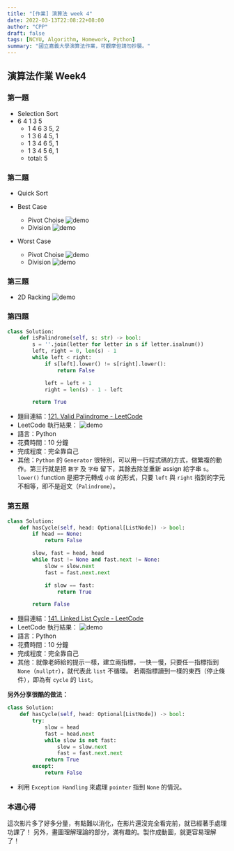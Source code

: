 ```yaml
---
title: "[作業] 演算法 week 4"
date: 2022-03-13T22:08:22+08:00
author: "CPP"
draft: false
tags: [NCYU, Algorithm, Homework, Python]
summary: "國立嘉義大學演算法作業，可觀摩但請勿抄襲。"
---
```


## 演算法作業 Week4

### 第一題
* Selection Sort
* 6 4 1 3 5
    - 1 4 6 3 5, 2
    - 1 3 6 4 5, 1
    - 1 3 4 6 5, 1
    - 1 3 4 5 6, 1
    - total: 5

### 第二題
* Quick Sort
* Best Case
    * Pivot Choise
    ![demo](/images/quick_sort_best_case.png)
    * Division
    ![demo](/images/quick_sort_best_case_process.png)

* Worst Case
    * Pivot Choise
    ![demo](/images/quick_sort_worst_case2.png)
    * Division
    ![demo](/images/quick_sort_worst_case_process.png)

### 第三題
* 2D Racking
![demo](/images/racking.gif)

### 第四題
```python
class Solution:
    def isPalindrome(self, s: str) -> bool:
        s = ''.join(letter for letter in s if letter.isalnum())
        left, right = 0, len(s) - 1
        while left < right:
            if s[left].lower() != s[right].lower():
                return False

            left = left + 1
            right = len(s) - 1 - left

        return True
```

* 題目連結：[121. Valid Palindrome - LeetCode](https://leetcode.com/problems/valid-palindrome/)
* LeetCode 執行結果： ![demo](/images/leetcode_125_result.png)
* 語言：Python
* 花費時間：10 分鐘
* 完成程度：完全靠自己
* 其他：`Python` 的 `Generator` 很特別，可以用一行程式碼的方式，做繁複的動作。第三行就是把 `數字` 及 `字母` 留下，其餘去除並重新 assign 給字串 `s`。`lower()` function 是把字元轉成 `小寫` 的形式，只要 `left` 與 `right` 指到的字元不相等，即不是迴文（`Palindrome`）。

### 第五題
```python
class Solution:
    def hasCycle(self, head: Optional[ListNode]) -> bool:
        if head == None:
            return False

        slow, fast = head, head
        while fast != None and fast.next != None:
            slow = slow.next
            fast = fast.next.next

            if slow == fast:
                return True

        return False
```

* 題目連結：[141. Linked List Cycle - LeetCode](https://leetcode.com/problems/linked-list-cycle/)
* LeetCode 執行結果： ![demo](/images/leetcode_141_result.png)
* 語言：Python
* 花費時間：10 分鐘
* 完成程度：完全靠自己
* 其他：就像老師給的提示一樣，建立兩指標，一快一慢，只要任一指標指到 `None`（`nullptr`），就代表此 `list` 不循環。
若兩指標讀到一樣的東西（停止條件），即為有 `cycle` 的 `list`。

**另外分享很酷的做法：**
```python
class Solution:
    def hasCycle(self, head: Optional[ListNode]) -> bool:
        try:
            slow = head
            fast = head.next
            while slow is not fast:
                slow = slow.next
                fast = fast.next.next
            return True
        except:
            return False
```

* 利用 `Exception Handling` 來處理 `pointer` 指到 `None` 的情況。

### 本週心得
這次影片多了好多分量，有點難以消化，在影片還沒完全看完前，就已經著手處理功課了！
另外，畫圖理解理論的部分，滿有趣的。製作成動圖，就更容易理解了！
